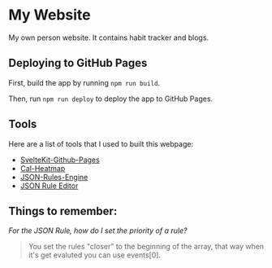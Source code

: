 # My Website

My own person website. It contains habit tracker and blogs.

## Deploying to GitHub Pages

First, build the app by running `npm run build`.

Then, run `npm run deploy` to deploy the app to GitHub Pages.

## Tools

Here are a list of tools that I used to built this webpage: 

- [SvelteKit-Github-Pages](https://metonym.github.io/sveltekit-gh-pages/)
- [Cal-Heatmap](https://github.com/wa0x6e/cal-heatmap)
- [JSON-Rules-Engine](https://github.com/CacheControl/json-rules-engine)
- [JSON Rule Editor](https://www.json-rule-editor.com/#/home)

## Things to remember:

*For the JSON Rule, how do I set the priority of a rule?*

> You set the rules "closer" to the beginning of the array, that way when it's get evaluted you can use events[0].